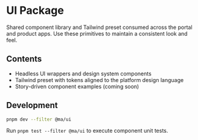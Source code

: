 # UI Package

Shared component library and Tailwind preset consumed across the portal and product apps. Use these primitives to maintain a consistent look and feel.

## Contents

- Headless UI wrappers and design system components
- Tailwind preset with tokens aligned to the platform design language
- Story-driven component examples (coming soon)

## Development

```bash
pnpm dev --filter @ma/ui
```

Run `pnpm test --filter @ma/ui` to execute component unit tests.
